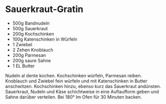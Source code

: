﻿# Sauerkraut-Gratin

- 500g Bandnudeln
- 500g Sauerkraut
- 200g Kochschinken
- 100g Katenschinken in Würfeln
- 1 Zwiebel
- 2 Zehen Knoblauch
- 200g Parmesan
- 200g saure Sahne
- 1 EL Butter

Nudeln al dente kochen.
Kochschinken würfeln, Parmesan reiben.
Knoblauch und Zwiebel fein würfeln und mit Katenschinken in Butter anschwitzen.
Kochschinken hinzu, ebenso kurz das Sauerkraut andünsten.
Sauerkraut, Nudeln und Käse schichtweise in eine Auflaufform geben und Sahne darüber verteilen.
Bei 180° Im Ofen für 30 Minuten backen.
